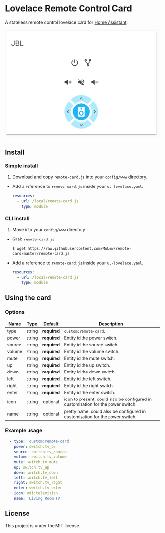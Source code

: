 # Lovelace Remote Control Card
A stateless remote control lovelace card for [Home Assistant](https://github.com/home-assistant/home-assistant).

![Preview](https://raw.githubusercontent.com/MoLow/remote-card/master/screenshot.png)

## Install

### Simple install

1. Download and copy `remote-card.js` into your `config/www` directory.

- Add a reference to `remote-card.js` inside your `ui-lovelace.yaml`.

  ```yaml
  resources:
    - url: /local/remote-card.js
      type: module
  ```

### CLI install

1. Move into your `config/www` directory

- Grab `remote-card.js`

  ```
  $ wget https://raw.githubusercontent.com/MoLow/remote-card/master/remote-card.js
  ```

- Add a reference to `remote-card.js` inside your `ui-lovelace.yaml`.

  ```yaml
  resources:
    - url: /local/remote-card.js
      type: module
  ```

## Using the card

### Options

| Name | Type | Default | Description |
|------|:----:|:-------:|-------------|
| type | string | **required** | `custom:remote-card`.
| power | string | **required** | Entity id the power switch.
| source | string | **required** | Entity id the source switch.
| volume | string | **required** | Entity id the volume switch.
| mute | string | **required** | Entity id the mute switch.
| up | string | **required** | Entity id the up switch.
| down | string | **required** | Entity id the down switch.
| left | string | **required** | Entity id the left switch.
| right | string | **required** | Entity id the right switch.
| enter | string | **required** | Entity id the enter switch.
| icon | string | optional | icon to present. could also be configured in customization for the power switch.
| name | string | optional | pretty name. could also be configured in customization for the power switch.
### Example usage

```yaml
  - type: 'custom:remote-card'
    power: switch.tv_on
    source: switch.tv_source
    volume: switch.tv_volume
    mute: switch.tv_mute
    up: switch.tv_up
    down: switch.tv_down
    left: switch.tv_left
    right: switch.tv_right
    enter: switch.tv_enter
    icon: mdi:television
    name: 'Living Room TV'
```

## License
This project is under the MIT license.